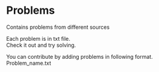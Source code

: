 # Problems
Contains problems from different sources
<p>
Each problem is in txt file.<br>
Check it out and try solving.
  </p>

<p>You can contribute by adding problems in following format.<br>
Problem_name.txt

